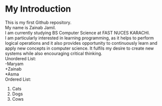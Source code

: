 # My Introduction

This is my first Github repository.
<br>
My name is Zainab Jamil.
<br>
I am currently studying BS Computer Science at FAST NUCES KARACHI.
<br>
I am particularly interested in learning programming, as it helps to perform logical operations and it also provides opportunity to continuously learn and apply new concepts in computer science.
It fulfils my desire to create new systems while also encouraging critical thinking.
<br>
Unordered List:\
-Maryam\
+Zainab\
*Asma\
Ordered List:
1. Cats
2. Dogs
3. Cows

